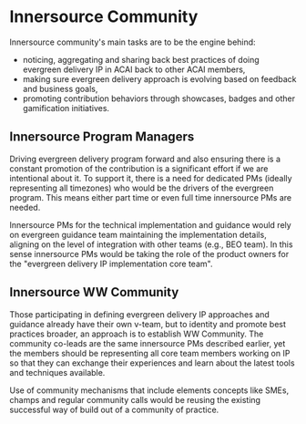 # Innersource Community

Innersource community's main tasks are to be the engine behind:

- noticing, aggregating and sharing back best practices of doing evergreen delivery IP in ACAI back to other ACAI members,
- making sure evergreen delivery approach is evolving based on feedback and business goals,
- promoting contribution behaviors through showcases, badges and other gamification initiatives.

## Innersource Program Managers

Driving evergreen delivery program forward and also ensuring there is a constant promotion of the contribution is a significant effort if we are intentional about it. To support it, there is a need for dedicated PMs (ideally representing all timezones) who would be the drivers of the evergreen program. This means either part time or even full time innersource PMs are needed.

Innersource PMs for the technical implementation and guidance would rely on evergreen guidance team maintaining the implementation details, aligning on the level of integration with other teams (e.g., BEO team). In this sense innersource PMs would be taking the role of the product owners for the "evergreen delivery IP implementation core team".

## Innersource WW Community

Those participating in defining evergreen delivery IP approaches and guidance already have their own v-team, but to identity and promote best practices broader, an approach is to establish WW Community. The community co-leads are the same innersource PMs described earlier, yet the members should be representing all core team members working on IP so that they can exchange their experiences and learn about the latest tools and techniques available.

Use of community mechanisms that include elements concepts like SMEs, champs and regular community calls would be reusing the existing successful way of build out of a community of practice.
